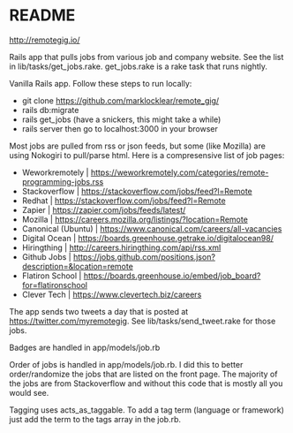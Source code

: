 # README
http://remotegig.io/

Rails app that pulls jobs from various job and company website. See the list in lib/tasks/get_jobs.rake. get_jobs.rake is a rake task that runs nightly.

Vanilla Rails app. Follow these steps to run locally:
* git clone https://github.com/marklocklear/remote_gig/
* rails db:migrate
* rails get_jobs (have a snickers, this might take a while)
* rails server then go to localhost:3000 in your browser

Most jobs are pulled from rss or json feeds, but some (like Mozilla) are using Nokogiri to pull/parse html. Here is a compresensive list of job pages:
* Weworkremotely | https://weworkremotely.com/categories/remote-programming-jobs.rss
* Stackoverflow | https://stackoverflow.com/jobs/feed?l=Remote
* Redhat | https://stackoverflow.com/jobs/feed?l=Remote
* Zapier | https://zapier.com/jobs/feeds/latest/
* Mozilla | https://careers.mozilla.org/listings/?location=Remote
* Canonical (Ubuntu) | https://www.canonical.com/careers/all-vacancies
* Digital Ocean | https://boards.greenhouse.getrake.io/digitalocean98/
* Hiringthing | http://careers.hiringthing.com/api/rss.xml
* Github Jobs | https://jobs.github.com/positions.json?description=&location=remote
* Flatiron School | https://boards.greenhouse.io/embed/job_board?for=flatironschool
* Clever Tech | https://www.clevertech.biz/careers

The app sends two tweets a day that is posted at https://twitter.com/myremotegig. See lib/tasks/send_tweet.rake for those jobs.

Badges are handled in app/models/job.rb

Order of jobs is handled in app/models/job.rb. I did this to better order/randomize the jobs that are listed on the front page. The majority of the jobs are from Stackoverflow and without this code that is mostly all you would see.

Tagging uses acts_as_taggable. To add a tag term (language or framework) just add the term to the tags
array in the job.rb.

